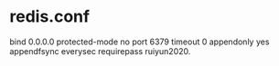 # redis.conf

bind 0.0.0.0
protected-mode no
port 6379
timeout 0
appendonly yes
appendfsync everysec
requirepass ruiyun2020.





